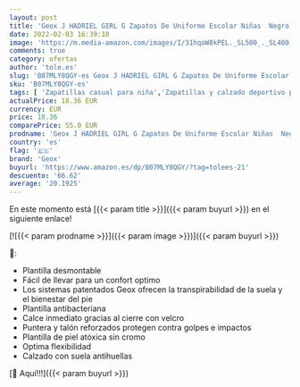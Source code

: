 ```yaml
---
layout: post
title: 'Geox J HADRIEL GIRL G Zapatos De Uniforme Escolar Niñas  Negro  Black   24 EU'
date: 2022-02-03 16:39:10
image: 'https://m.media-amazon.com/images/I/31hqoW8kPEL._SL500_._SL400_.jpg'
comments: true
category: ofertas
author: 'tole.es'
slug: 'B07MLY8QGY-es Geox J HADRIEL GIRL G Zapatos De Uniforme Escolar Niñas...'
sku: 'B07MLY8QGY-es'
tags: [ 'Zapatillas casual para niña','Zapatillas y calzado deportivo para niña','Zapatos','Zapatos - Niñas','Zapatos y complementos','geox','zapatos', ]
actualPrice: 18.36 EUR
currency: EUR
price: 18.36
comparePrice: 55.0 EUR
prodname: 'Geox J HADRIEL GIRL G Zapatos De Uniforme Escolar Niñas  Negro  Black   24 EU'
country: 'es'
flag: '🇪🇸'
brand: 'Geox'
buyurl: 'https://www.amazon.es/dp/B07MLY8QGY/?tag=tolees-21'
descuento: '66.62'
average: '20.1925'
---
```


En este momento está [{{< param title >}}]({{< param buyurl >}}) en el siguiente enlace!

[![{{< param prodname >}}]({{< param image >}})]({{< param buyurl >}})

🔎:

- Plantilla desmontable
- Fácil de llevar para un confort optimo
- Los sistemas patentados Geox ofrecen la transpirabilidad de la suela y el bienestar del pie
- Plantilla antibacteriana
- Calce inmediato gracias al cierre con velcro
- Puntera y talón reforzados protegen contra golpes e impactos
- Plantilla de piel atóxica sin cromo
- Optima flexibilidad
- Calzado con suela antihuellas

[🛒 Aquí!!!]({{< param buyurl >}})
